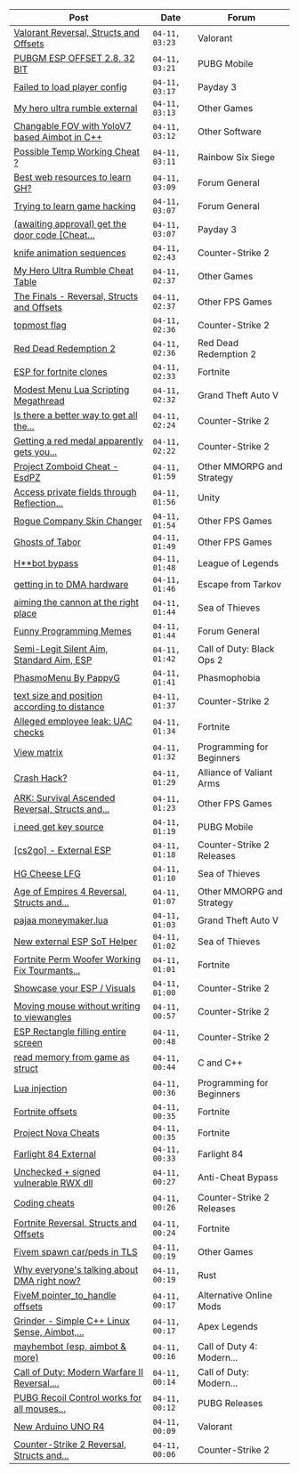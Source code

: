 |Post|Date|Forum|
|----|----|-----|
|[Valorant Reversal, Structs and Offsets](https://www.unknowncheats.me/forum/valorant/385792-valorant-reversal-structs-offsets.html)|`04-11, 03:23`|Valorant|
|[PUBGM ESP OFFSET 2.8. 32 BIT](https://www.unknowncheats.me/forum/pubg-mobile/600384-pubgm-esp-offset-2-8-32-bit.html)|`04-11, 03:21`|PUBG Mobile|
|[Failed to load player config](https://www.unknowncheats.me/forum/payday-3-a/609074-failed-load-player-config.html)|`04-11, 03:17`|Payday 3|
|[My hero ultra rumble external](https://www.unknowncheats.me/forum/other-games/605228-hero-ultra-rumble-external.html)|`04-11, 03:13`|Other Games|
|[Changable FOV with YoloV7 based Aimbot in C++](https://www.unknowncheats.me/forum/other-software/609265-changable-fov-yolov7-based-aimbot.html)|`04-11, 03:12`|Other Software|
|[Possible Temp Working Cheat ?](https://www.unknowncheats.me/forum/rainbow-six-siege/609261-temp-cheat.html)|`04-11, 03:11`|Rainbow Six Siege|
|[Best web resources to learn GH?](https://www.unknowncheats.me/forum/forum-general/607849-web-resources-learn-gh.html)|`04-11, 03:09`|Forum General|
|[Trying to learn game hacking](https://www.unknowncheats.me/forum/forum-general/608332-trying-learn-game-hacking.html)|`04-11, 03:07`|Forum General|
|[(awaiting approval) get the door code \[Cheat...](https://www.unknowncheats.me/forum/payday-3-a/609090-awaiting-approval-door-code-cheat-table.html)|`04-11, 03:07`|Payday 3|
|[knife animation sequences](https://www.unknowncheats.me/forum/counter-strike-2-a/606544-knife-animation-sequences.html)|`04-11, 02:43`|Counter-Strike 2|
|[My Hero Ultra Rumble Cheat Table](https://www.unknowncheats.me/forum/other-games/604426-hero-ultra-rumble-cheat-table.html)|`04-11, 02:37`|Other Games|
|[The Finals - Reversal, Structs and Offsets](https://www.unknowncheats.me/forum/other-fps-games/516372-finals-reversal-structs-offsets.html)|`04-11, 02:37`|Other FPS Games|
|[topmost flag](https://www.unknowncheats.me/forum/counter-strike-2-a/609263-topmost-flag.html)|`04-11, 02:36`|Counter-Strike 2|
|[Red Dead Redemption 2](https://www.unknowncheats.me/forum/red-dead-redemption-2-a/608783-red-dead-redemption-2-a.html)|`04-11, 02:36`|Red Dead Redemption 2|
|[ESP for fortnite clones](https://www.unknowncheats.me/forum/fortnite/609262-esp-fortnite-clones.html)|`04-11, 02:33`|Fortnite|
|[Modest Menu Lua Scripting Megathread](https://www.unknowncheats.me/forum/grand-theft-auto-v/463868-modest-menu-lua-scripting-megathread.html)|`04-11, 02:32`|Grand Theft Auto V|
|[Is there a better way to get all the...](https://www.unknowncheats.me/forum/counter-strike-2-a/609199-entities.html)|`04-11, 02:24`|Counter-Strike 2|
|[Getting a red medal apparently gets you...](https://www.unknowncheats.me/forum/counter-strike-2-a/608930-getting-red-medal-apparently-manually-banned.html)|`04-11, 02:22`|Counter-Strike 2|
|[Project Zomboid Cheat - EsdPZ](https://www.unknowncheats.me/forum/other-mmorpg-and-strategy/584072-project-zomboid-cheat-esdpz.html)|`04-11, 01:59`|Other MMORPG and Strategy|
|[Access private fields through Reflection...](https://www.unknowncheats.me/forum/unity/609254-access-private-fields-reflection-monoinjection.html)|`04-11, 01:56`|Unity|
|[Rogue Company Skin Changer](https://www.unknowncheats.me/forum/other-fps-games/505479-rogue-company-skin-changer.html)|`04-11, 01:54`|Other FPS Games|
|[Ghosts of Tabor](https://www.unknowncheats.me/forum/other-fps-games/574607-ghosts-tabor.html)|`04-11, 01:49`|Other FPS Games|
|[H**bot bypass](https://www.unknowncheats.me/forum/league-of-legends/608958-bot-bypass.html)|`04-11, 01:48`|League of Legends|
|[getting in to DMA hardware](https://www.unknowncheats.me/forum/escape-from-tarkov/598286-getting-dma-hardware.html)|`04-11, 01:46`|Escape from Tarkov|
|[aiming the cannon at the right place](https://www.unknowncheats.me/forum/sea-of-thieves/482006-aiming-cannon.html)|`04-11, 01:44`|Sea of Thieves|
|[Funny Programming Memes](https://www.unknowncheats.me/forum/forum-general/605219-funny-programming-memes.html)|`04-11, 01:44`|Forum General|
|[Semi-Legit Silent Aim, Standard Aim, ESP](https://www.unknowncheats.me/forum/call-of-duty-black-ops-2-a/602767-semi-legit-silent-aim-standard-aim-esp.html)|`04-11, 01:42`|Call of Duty: Black Ops 2|
|[PhasmoMenu By PappyG](https://www.unknowncheats.me/forum/phasmophobia/485776-phasmomenu-pappyg.html)|`04-11, 01:41`|Phasmophobia|
|[text size and position according to distance](https://www.unknowncheats.me/forum/counter-strike-2-a/609248-text-size-position-according-distance.html)|`04-11, 01:37`|Counter-Strike 2|
|[Alleged employee leak: UAC checks](https://www.unknowncheats.me/forum/fortnite/609227-alleged-employee-leak-uac-checks.html)|`04-11, 01:34`|Fortnite|
|[View matrix](https://www.unknowncheats.me/forum/programming-for-beginners/608096-view-matrix.html)|`04-11, 01:32`|Programming for Beginners|
|[Crash Hack?](https://www.unknowncheats.me/forum/alliance-of-valiant-arms/598607-crash-hack.html)|`04-11, 01:29`|Alliance of Valiant Arms|
|[ARK: Survival Ascended Reversal, Structs and...](https://www.unknowncheats.me/forum/other-fps-games/608333-ark-survival-ascended-reversal-structs-offsets.html)|`04-11, 01:23`|Other FPS Games|
|[i need get key source](https://www.unknowncheats.me/forum/pubg-mobile/609225-key-source.html)|`04-11, 01:19`|PUBG Mobile|
|[\[cs2go\] - External ESP](https://www.unknowncheats.me/forum/counter-strike-2-releases/605464-cs2go-external-esp.html)|`04-11, 01:18`|Counter-Strike 2 Releases|
|[HG Cheese LFG](https://www.unknowncheats.me/forum/sea-of-thieves/606391-hg-cheese-lfg.html)|`04-11, 01:10`|Sea of Thieves|
|[Age of Empires 4 Reversal, Structs and...](https://www.unknowncheats.me/forum/other-mmorpg-and-strategy/589592-age-empires-4-reversal-structs-offsets.html)|`04-11, 01:07`|Other MMORPG and Strategy|
|[pajaa moneymaker.lua](https://www.unknowncheats.me/forum/grand-theft-auto-v/608981-pajaa-moneymaker-lua.html)|`04-11, 01:03`|Grand Theft Auto V|
|[New external ESP SoT Helper](https://www.unknowncheats.me/forum/sea-of-thieves/581265-external-esp-sot-helper.html)|`04-11, 01:02`|Sea of Thieves|
|[Fortnite Perm Woofer Working Fix Tourmants...](https://www.unknowncheats.me/forum/fortnite/603652-fortnite-perm-woofer-fix-tourmants-kick.html)|`04-11, 01:01`|Fortnite|
|[Showcase your ESP / Visuals](https://www.unknowncheats.me/forum/counter-strike-2-a/605571-showcase-esp-visuals.html)|`04-11, 01:00`|Counter-Strike 2|
|[Moving mouse without writing to viewangles](https://www.unknowncheats.me/forum/counter-strike-2-a/609243-moving-mouse-writing-viewangles.html)|`04-11, 00:57`|Counter-Strike 2|
|[ESP Rectangle filling entire screen](https://www.unknowncheats.me/forum/counter-strike-2-a/609242-esp-rectangle-filling-entire-screen.html)|`04-11, 00:48`|Counter-Strike 2|
|[read memory from game as struct](https://www.unknowncheats.me/forum/c-and-c-/609241-read-memory-game-struct.html)|`04-11, 00:44`|C and C++|
|[Lua injection](https://www.unknowncheats.me/forum/programming-for-beginners/607875-lua-injection.html)|`04-11, 00:36`|Programming for Beginners|
|[Fortnite offsets](https://www.unknowncheats.me/forum/fortnite/609228-fortnite-offsets.html)|`04-11, 00:35`|Fortnite|
|[Project Nova Cheats](https://www.unknowncheats.me/forum/fortnite/608047-project-nova-cheats.html)|`04-11, 00:35`|Fortnite|
|[Farlight 84 External](https://www.unknowncheats.me/forum/farlight-84-a/598853-farlight-84-external.html)|`04-11, 00:33`|Farlight 84|
|[Unchecked + signed vulnerable RWX dll](https://www.unknowncheats.me/forum/anti-cheat-bypass/609138-unchecked-signed-vulnerable-rwx-dll.html)|`04-11, 00:27`|Anti-Cheat Bypass|
|[Coding cheats](https://www.unknowncheats.me/forum/counter-strike-2-releases/609234-coding-cheats.html)|`04-11, 00:26`|Counter-Strike 2 Releases|
|[Fortnite Reversal, Structs and Offsets](https://www.unknowncheats.me/forum/fortnite/235061-fortnite-reversal-structs-offsets.html)|`04-11, 00:24`|Fortnite|
|[Fivem spawn car/peds in TLS](https://www.unknowncheats.me/forum/other-games/609230-fivem-spawn-car-peds-tls.html)|`04-11, 00:19`|Other Games|
|[Why everyone's talking about DMA right now?](https://www.unknowncheats.me/forum/rust/609211-everyones-talking-dma.html)|`04-11, 00:19`|Rust|
|[FiveM pointer_to_handle offsets](https://www.unknowncheats.me/forum/alternative-online-mods/609002-fivem-pointer_to_handle-offsets.html)|`04-11, 00:17`|Alternative Online Mods|
|[Grinder - Simple C++ Linux Sense, Aimbot,...](https://www.unknowncheats.me/forum/apex-legends/605888-grinder-simple-linux-sense-aimbot-triggerbot.html)|`04-11, 00:17`|Apex Legends|
|[mayhembot (esp, aimbot & more)](https://www.unknowncheats.me/forum/call-of-duty-4-modern-warfare/522922-mayhembot-esp-aimbot.html)|`04-11, 00:16`|Call of Duty 4: Modern...|
|[Call of Duty: Modern Warfare II Reversal,...](https://www.unknowncheats.me/forum/call-of-duty-modern-warfare-ii/514893-call-duty-modern-warfare-ii-reversal-structs-offsets.html)|`04-11, 00:14`|Call of Duty: Modern...|
|[PUBG Recoil Control works for all mouses...](https://www.unknowncheats.me/forum/pubg-releases/596918-pubg-recoil-control-mouses-source-code-included.html)|`04-11, 00:12`|PUBG Releases|
|[New Arduino UNO R4](https://www.unknowncheats.me/forum/valorant/600771-arduino-uno-r4.html)|`04-11, 00:09`|Valorant|
|[Counter-Strike 2 Reversal, Structs and...](https://www.unknowncheats.me/forum/counter-strike-2-a/576077-counter-strike-2-reversal-structs-offsets.html)|`04-11, 00:06`|Counter-Strike 2|
